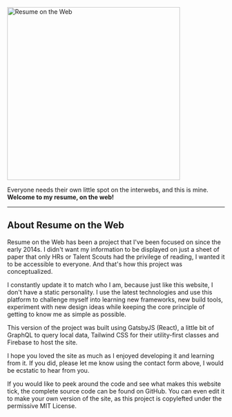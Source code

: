 <img src="https://i.imgur.com/OtNqaaO.png" alt="Resume on the Web" width="400px" />

Everyone needs their own little spot on the interwebs, and this is mine.  
**Welcome to my resume, on the web!**

---

## About Resume on the Web

Resume on the Web has been a project that I've been focused on since the early 2014s. I didn't want my information to be displayed on just a sheet of paper that only HRs or Talent Scouts had the privilege of reading, I wanted it to be accessible to everyone. And that's how this project was conceptualized.

I constantly update it to match who I am, because just like this website, I don't have a static personality. I use the latest technologies and use this platform to challenge myself into learning new frameworks, new build tools, experiment with new design ideas while keeping the core principle of getting to know me as simple as possible.

This version of the project was built using GatsbyJS (React), a little bit of GraphQL to query local data, Tailwind CSS for their utility-first classes and Firebase to host the site.

I hope you loved the site as much as I enjoyed developing it and learning from it. If you did, please let me know using the contact form above, I would be ecstatic to hear from you.

If you would like to peek around the code and see what makes this website tick, the complete source code can be found on GitHub. You can even edit it to make your own version of the site, as this project is copylefted under the permissive MIT License.